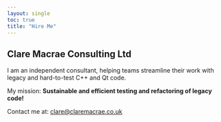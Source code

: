 ```yaml
---
layout: single
toc: true
title: "Hire Me"
---
```


## Clare Macrae Consulting Ltd

I am an independent consultant, helping teams streamline their work with legacy and hard-to-test C++ and Qt code.

My mission: **Sustainable and efficient testing and refactoring of legacy code!**

Contact me at: <clare@claremacrae.co.uk>